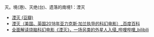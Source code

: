灭。境(港)、灭绝(台)、遗落的南境1：湮灭
- [湮灭 (豆瓣)](https://movie.douban.com/subject/26384741/?dt_dapp=1&dt_platform=com.douban.activity.wechat_friends)
- [湮灭（美国、英国2018年亚力克斯·加兰执导的科幻电影）_百度百科](https://baike.baidu.com/item/%E6%B9%AE%E7%81%AD/18826359)
- [全面解读烧脑科幻电影《湮灭》，一场另类的外星人入侵_哔哩哔哩_bilibili](https://www.bilibili.com/video/BV16g4y1v7Ed/?spm_id_from=333.337.search-card.all.click&vd_source=148841508e0ed27387b7aacec25bac29)
